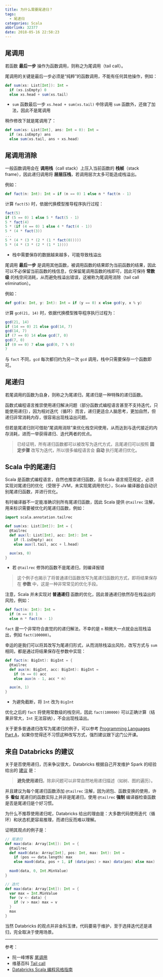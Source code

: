 ```yaml
---
title: 为什么需要尾递归？
tags:
  - 尾递归
categories: Scala
abbrlink: 32377
date: 2018-05-16 22:58:23
---
```


## 尾调用

若函数 **最后一步** 操作为函数调用，则称之为尾调用（tail call）。

尾调用的关键是最后一步必须是“纯粹”的函数调用，不能有任何其他操作，例如：

```Scala
def sum(xs: List[Int]): Int =
  if (xs.isEmpty) 0
  else xs.head + sum(xs.tail)
```

* `sum` 函数最后一步 `xs.head + sum(xs.tail)` 中除调用 `sum` 函数外，还做了加法，因此不是尾调用

<!-- more -->

稍作修改下就是尾调用了：

```Scala
def sum(xs: List[Int], ans: Int = 0): Int =
  if (xs.isEmpty) ans
  else sum(xs.tail, ans + xs.head)
```

## 尾调用消除

一般函数调用会在 **调用栈**（call stack）上压入当前函数的 **栈帧**（stack frame），因此递归调用将 **层层压栈**，若调用层次太多可能造成栈溢出。

例如：

```Scala
def fact(n: Int): Int = if (n == 0) 1 else n * fact(n - 1)
```

计算 `fact(5)` 时，依据代换模型推导程序执行过程：

```Scala
fact(5)
if (5 == 0) 1 else 5 * fact(5 - 1)
5 * fact(4)
5 * (if (4 == 0) 1 else 4 * fact(4 - 1))
5 * (4 * fact(3))
...
5 * (4 * (3 * (2 * (1 * fact(0)))))
5 * (4 * (3 * (2 * (1 * 1))))
```

* 栈中需要保存的数据越来越多，可能导致栈溢出

尾调用 **最后一步** 是调用其他函数，被调用函数的结果即为当前函数的结果，因此可以不必保留当前函数的栈信息，仅保留尾调用函数的栈即可，因此可保持 **常数级** 的栈空间消耗，从而避免栈溢出错误，这被称为尾调用消除（tail call elimination）。

例如：

```Scala
def gcd(x: Int, y: Int): Int = if (y == 0) x else gcd(y, x % y)
```

计算 `gcd(21, 14)` 时，依据代换模型推导程序执行过程为：

```Scala
gcd(21, 14)
if (14 == 0) 21 else gcd(14, 7)
gcd(14, 7)
if (7 == 0) 14 else gcd(7, 0)
gcd(7, 0)
if (0 == 0) 7 else gcd(0, 7 % 0)
7
```

与 `fact` 不同，`gcd` 每次都归约为另一次 `gcd` 调用，栈中只需要保存一个函数即可。

## 尾递归

若尾调用的函数为自身，则称之为尾递归，尾递归是一种特殊的递归函数。

函数式编程语言推崇使用递归解决问题（部分函数式编程语言甚至不支持迭代，只能使用递归），因为相对迭代（循环）而言，递归更适合人脑思考，更加自然，但递归非常消耗内存，很容易出现栈溢出问题。

但若是尾递归则可借助“尾调用消除”来优化栈空间使用，从而达到与迭代接近的内存消耗，进而一举获得递归、迭代两者的优点。

>已经证明，所有递归函数都可以被改写为迭代方式，且尾递归可以按照 **固定步骤** 改写为迭代，所以很多编程语言会 **自动** 执行尾递归优化。

## Scala 中的尾递归

Scala 是函数式编程语言，自然也推崇递归函数，且 Scala 语言规范规定，必须实现对尾递归的优化（受限于 JVM，未实现尾调用优化），Scala 编译器会自动识别尾递归函数，并进行优化。

有时编译器不一定能准确识别所有尾递归函数，因此 Scala 提供 `@tailrec` 注解，用来标识需要被优化的尾递归函数，例如：

```Scala
import scala.annotation.tailrec

def sum(xs: List[Int]): Int = {
  @tailrec
  def aux(l: List[Int], acc: Int): Int =
    if (l.isEmpty) acc
    else aux(l.tail, acc + l.head)

  aux(xs, 0)
}
```

* 若 `@tailrec` 修饰的函数不是尾递归，则编译报错

>这个例子也揭示了将普通递归函数改写为尾递归函数的方式，即将结果保存在 **参数** 中，这是一种非常常见的优化手段。

注意，Scala 并未实现对 **普通递归** 函数的优化，因此普通递归依然存在栈溢出的风险，例如：

```Scala
def fact(n: Int): Int =
  if (n == 0) 1
  else n * fact(n - 1)
```

`fact` 是一个非常符合直觉的的递归解法，不幸的是 `n` 稍微大一点就会出现栈溢出，例如 `fact(100000)`。

幸运的是我们可以将其改写为尾递归形式，从而消除栈溢出风险，改写方式与 `sum` 相同，都是通过将结果保存在参数中实现：

```Scala
def fact(n: BigInt): BigInt = {
  @tailrec
  def aux(n: BigInt, acc: BigInt): BigInt =
    if (n == 0) acc
    else aux(n - 1, acc * n)

  aux(n, 1)
}
```

* 为避免截断，将 `Int` 改为 `BigInt`

优化之后的 `fact` 将使用常数级的栈空间，因此 `fact(100000)` 可以正确计算（结果非常大，`Int` 无法容纳），不会出现栈溢出。

关于更多普通递归改写为尾递归的例子，可以参考 [Programming Languages Part A](https://www.coursera.org/learn/programming-languages/home/welcome)，如果你觉得还不习惯这种改写方式，强烈建议跟下这门公开课。

## 来自 Databricks 的建议

关于是否使用递归，历来争议很大，Databricks 根据自己开发维护 Spark 的经验给出的 [建议](https://github.com/databricks/scala-style-guide/blob/master/README-ZH.md#recursion) 是：

>**避免使用递归**，除非问题可以非常自然地用递归描述（如树、图的遍历）。

并且建议为每个尾递归函数添加 `@tailrec` 注解，因为闭包、函数变换的使用，许多 **看似** 尾递归的函数实际上并非是尾递归，使用 `@tailrec` **强制** 编译器检查函数是否是尾递归是个好习惯。

为什么不推荐使用递归呢，Databricks 给出的理由是：大多数代码使用迭代（循环）和状态机更容易推理，而递归反而难以理解。

证明其观点的例子是：

```Scala
// 尾递归
def max(data: Array[Int]): Int = {
  @tailrec
  def max0(data: Array[Int], pos: Int, max: Int): Int =
    if (pos == data.length) max
    else max0(data, pos + 1, if (data(pos) > max) data(pos) else max)
  
  max0(data, 0, Int.MinValue)
}

// 迭代
def max(data: Array[Int]): Int = {
  var max = Int.MinValue
  for (v <- data) {
    if (v > max) max = v
  }
  max
}
```

当然 Databricks 的观点并非金科玉律，代码要易于维护，至于选择迭代还是递归，完全取决于使用场景。

---

参考：

* 阮一峰博客 [尾调用](http://www.ruanyifeng.com/blog/2015/04/tail-call.html)
* 维基百科 [Tail call](https://en.wikipedia.org/wiki/Tail_call)
* [Databricks Scala 编程风格指南](https://github.com/databricks/scala-style-guide/blob/master/README-ZH.md)